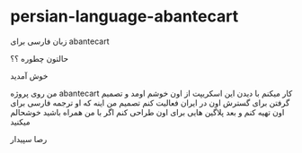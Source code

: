 persian-language-abantecart
===========================

زبان فارسی برای abantecart

حالتون چطوره ؟؟

خوش آمدید

من روی پروژه abantecart کار میکنم
با دیدن این اسکریپت از اون خوشم اومد و تصمیم گرفتن برای گسترش اون در ایران فعالیت کنم
تصمیم من اینه که او ترجمه فارسی برای اون تهیه کنم و بعد پلاگین هایی برای اون طراحی کنم
اگر با من همراه باشید خوشحالم میکنید

رصا سپیدار

